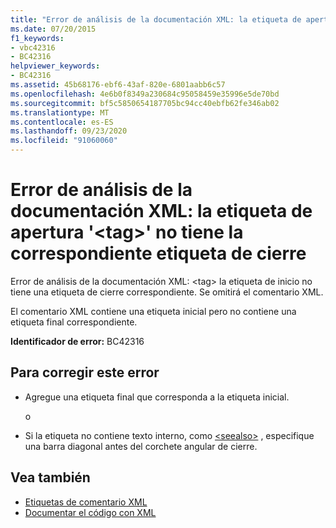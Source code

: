 ```yaml
---
title: "Error de análisis de la documentación XML: la etiqueta de apertura '<tag>' no tiene la correspondiente etiqueta de cierre"
ms.date: 07/20/2015
f1_keywords:
- vbc42316
- BC42316
helpviewer_keywords:
- BC42316
ms.assetid: 45b68176-ebf6-43af-820e-6801aabb6c57
ms.openlocfilehash: 4e6b0f8349a230684c95058459e35996e5de70bd
ms.sourcegitcommit: bf5c5850654187705bc94cc40ebfb62fe346ab02
ms.translationtype: MT
ms.contentlocale: es-ES
ms.lasthandoff: 09/23/2020
ms.locfileid: "91060060"
---
```

# <a name="xml-documentation-parse-error-start-tag-tag-doesnt-have-a-matching-end-tag"></a>Error de análisis de la documentación XML: la etiqueta de apertura '\<tag>' no tiene la correspondiente etiqueta de cierre

Error de análisis de la documentación XML: \<tag> la etiqueta de inicio no tiene una etiqueta de cierre correspondiente. Se omitirá el comentario XML.  
  
 El comentario XML contiene una etiqueta inicial pero no contiene una etiqueta final correspondiente.  
  
 **Identificador de error:** BC42316  
  
## <a name="to-correct-this-error"></a>Para corregir este error  
  
- Agregue una etiqueta final que corresponda a la etiqueta inicial.  
  
     o  
  
- Si la etiqueta no contiene texto interno, como [\<seealso>](../language-reference/xmldoc/seealso.md) , especifique una barra diagonal antes del corchete angular de cierre.  
  
## <a name="see-also"></a>Vea también

- [Etiquetas de comentario XML](../language-reference/xmldoc/index.md)
- [Documentar el código con XML](../programming-guide/program-structure/documenting-your-code-with-xml.md)
